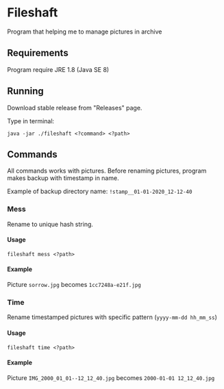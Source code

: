 # Fileshaft
Program that helping me to manage pictures in archive

## Requirements
Program require JRE 1.8 (Java SE 8)

## Running
Download stable release from "Releases" page.

Type in terminal:
```shell
java -jar ./fileshaft <?command> <?path>
```

## Commands
All commands works with pictures. 
Before renaming pictures, program makes backup with timestamp in name.

Example of backup directory name: `!stamp__01-01-2020_12-12-40`

### Mess
Rename to unique hash string.

#### Usage
```shell
fileshaft mess <?path>
```

#### Example
Picture `sorrow.jpg` becomes `1cc7248a-e21f.jpg`

### Time
Rename timestamped pictures with specific pattern (`yyyy-mm-dd hh_mm_ss`)

#### Usage
```shell
fileshaft time <?path>
```

#### Example
Picture `IMG_2000_01_01--12_12_40.jpg` becomes `2000-01-01 12_12_40.jpg`

